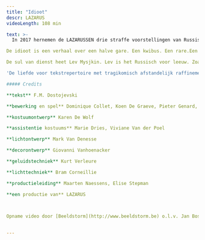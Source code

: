 ```yaml
---
title: "Idioot"
descr: LAZARUS
videoLength: 108 min

text: >-
  In 2017 hernemen de LAZARUSSEN drie straffe voorstellingen van Russische schrijvers onder de noemer ‘De Russen komen!’: Oblomow, Idioot en Karamazow. Eén keer Gontsjarow, twee keer Dostojewski. Drie joekels van romans met een serieuze staat van dienst.

De idioot is een verhaal over een halve gare. Een kwibus. Een rare.Een prins, maar niet in de betekenis van koningszoon.

De sul van dienst heet Lev Mysjkin. Lev is het Russisch voor leeuw. Zoals Leo. Lev, Leo. Leeuw. En Mysj is het Russisch voor muis. Lev Mysjkin. Leo Muysmans. Rare held. Een zieke held. Maar ook een heldere zieke. Een leeuw met een muizenhart. - Sukkel. Een muis met een leeuwenhart. - Maar hij is zo lief! Een man uit minstens twee stukken. Wat heeft die Lev Mysjkin? Lef, misschien? - Idioot.

'De liefde voor tekstrepertoire met tragikomisch afstandelijk raffinement tot bij de toeschouwer krijgen, het is LAZARUS die ons blijft verrassen in die formule.' - Liv Laveyne, De Standaard 4\*

##### Credits

**tekst** F.M. Dostojevski

**bewerking en spel** Dominique Collet, Koen De Graeve, Pieter Genard, Günther Lesage , Ryszard Turbiasz, Charlotte Vandermeersch

**kostuumontwerp** Karen De Wolf

**assistentie kostuums** Marie Dries, Viviane Van der Poel

**lichtontwerp** Mark Van Denesse

**decorontwerp** Giovanni Vanhoenacker

**geluidstechniek** Kurt Verleure

**lichttechniek** Bram Corneillie

**productieleiding** Maarten Naessens, Elise Stepman

**een productie van** LAZARUS

‍

Opname video door [Beeldstorm](http://www.beeldstorm.be) o.l.v. Jan Bosteels  

‍
---
```

